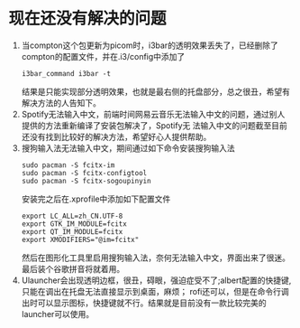 # 现在还没有解决的问题
1. 当compton这个包更新为picom时，i3bar的透明效果丢失了，已经删除了compton的配置文件，并在.i3/config中添加了
   ```
   i3bar_command i3bar -t
   ```
   结果是只能实现部分透明效果，也就是最右侧的托盘部分，总之很丑，希望有解决方法的人告知下。
2. Spotify无法输入中文，前端时间网易云音乐无法输入中文的问题，通过别人提供的方法重新编译了安装包解决了，Spotify无
   法输入中文的问题截至目前还没有找到比较好的解决方法，希望好心人提供帮助。
3. 搜狗输入法无法输入中文，期间通过如下命令安装搜狗输入法
   ```
   sudo pacman -S fcitx-im             
   sudo pacman -S fcitx-configtool     
   sudo pacman -S fcitx-sogoupinyin
   ```
   安装完之后在.xprofile中添加如下配置文件
   ```
   export LC_ALL=zh_CN.UTF-8
   export GTK_IM_MODULE=fcitx
   export QT_IM_MODULE=fcitx
   export XMODIFIERS="@im=fcitx"
   ```
   然后在图形化工具里启用搜狗输入法，奈何无法输入中文，界面出来了很迷。最后装个谷歌拼音将就着用。
4. Ulauncher会出现透明边框，很丑，碍眼，强迫症受不了;albert配置的快捷键,只能在调出在托盘无法直接显示到桌面，麻烦；
   rofi还可以，但是在命令行调出时可以显示图标，快捷键就不行。结果就是目前没有一款比较完美的launcher可以使用。
